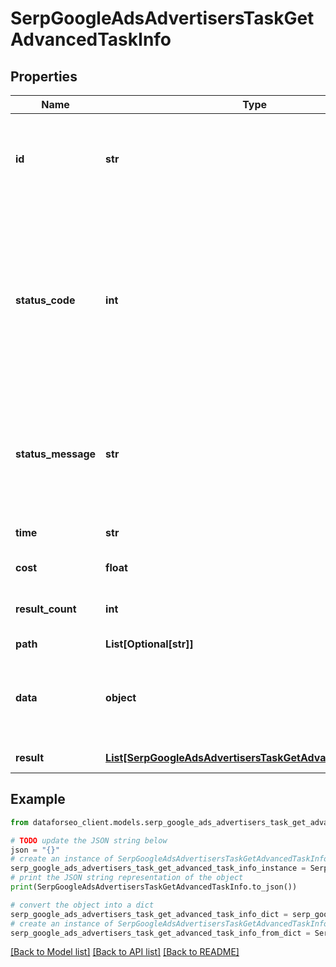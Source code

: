 # SerpGoogleAdsAdvertisersTaskGetAdvancedTaskInfo


## Properties

Name | Type | Description | Notes
------------ | ------------- | ------------- | -------------
**id** | **str** | task identifier unique task identifier in our system in the UUID format | [optional] 
**status_code** | **int** | status code of the task generated by DataForSEO, can be within the following range: 10000-60000 you can find the full list of the response codes here | [optional] 
**status_message** | **str** | informational message of the task you can find the full list of general informational messages here | [optional] 
**time** | **str** | execution time, seconds | [optional] 
**cost** | **float** | total tasks cost, USD | [optional] 
**result_count** | **int** | number of elements in the result array | [optional] 
**path** | **List[Optional[str]]** | URL path | [optional] 
**data** | **object** | contains the same parameters that you specified in the POST request | [optional] 
**result** | [**List[SerpGoogleAdsAdvertisersTaskGetAdvancedResultInfo]**](SerpGoogleAdsAdvertisersTaskGetAdvancedResultInfo.md) | array of results | [optional] 

## Example

```python
from dataforseo_client.models.serp_google_ads_advertisers_task_get_advanced_task_info import SerpGoogleAdsAdvertisersTaskGetAdvancedTaskInfo

# TODO update the JSON string below
json = "{}"
# create an instance of SerpGoogleAdsAdvertisersTaskGetAdvancedTaskInfo from a JSON string
serp_google_ads_advertisers_task_get_advanced_task_info_instance = SerpGoogleAdsAdvertisersTaskGetAdvancedTaskInfo.from_json(json)
# print the JSON string representation of the object
print(SerpGoogleAdsAdvertisersTaskGetAdvancedTaskInfo.to_json())

# convert the object into a dict
serp_google_ads_advertisers_task_get_advanced_task_info_dict = serp_google_ads_advertisers_task_get_advanced_task_info_instance.to_dict()
# create an instance of SerpGoogleAdsAdvertisersTaskGetAdvancedTaskInfo from a dict
serp_google_ads_advertisers_task_get_advanced_task_info_from_dict = SerpGoogleAdsAdvertisersTaskGetAdvancedTaskInfo.from_dict(serp_google_ads_advertisers_task_get_advanced_task_info_dict)
```
[[Back to Model list]](../README.md#documentation-for-models) [[Back to API list]](../README.md#documentation-for-api-endpoints) [[Back to README]](../README.md)


